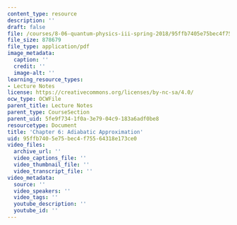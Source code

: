 ```yaml
---
content_type: resource
description: ''
draft: false
file: /courses/8-06-quantum-physics-iii-spring-2018/95ffb7405e75bec4f75564318e173ce0_MIT8_06S18ch6.pdf
file_size: 878679
file_type: application/pdf
image_metadata:
  caption: ''
  credit: ''
  image-alt: ''
learning_resource_types:
- Lecture Notes
license: https://creativecommons.org/licenses/by-nc-sa/4.0/
ocw_type: OCWFile
parent_title: Lecture Notes
parent_type: CourseSection
parent_uid: 5fe9f734-1f0a-3e79-04c9-183a6adf0be8
resourcetype: Document
title: 'Chapter 6: Adiabatic Approximation'
uid: 95ffb740-5e75-bec4-f755-64318e173ce0
video_files:
  archive_url: ''
  video_captions_file: ''
  video_thumbnail_file: ''
  video_transcript_file: ''
video_metadata:
  source: ''
  video_speakers: ''
  video_tags: ''
  youtube_description: ''
  youtube_id: ''
---
```

